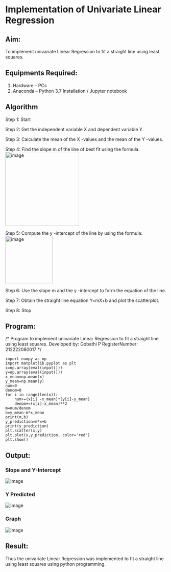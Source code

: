 # Implementation of Univariate Linear Regression
## Aim:
To implement univariate Linear Regression to fit a straight line using least squares.


## Equipments Required:
1. Hardware – PCs
2. Anaconda – Python 3.7 Installation / Jupyter notebook


## Algorithm
Step 1: Start

Step 2: Get the independent variable X and dependent variable Y.

Step 3: Calculate the mean of the X -values and the mean of the Y -values.

Step 4: Find the slope m of the line of best fit using the formula. 
<img width="231" alt="image" src="https://user-images.githubusercontent.com/93026020/192078527-b3b5ee3e-992f-46c4-865b-3b7ce4ac54ad.png">

Step 5: Compute the y -intercept of the line by using the formula:
<img width="148" alt="image" src="https://user-images.githubusercontent.com/93026020/192078545-79d70b90-7e9d-4b85-9f8b-9d7548a4c5a4.png">

Step 6: Use the slope m and the y -intercept to form the equation of the line.

Step 7: Obtain the straight line equation Y=mX+b and plot the scatterplot.

Step 8: Stop


## Program:

/*
Program to implement univariate Linear Regression to fit a straight line using least squares.
Developed by: Gobathi P
RegisterNumber: 212222080017
*/

```
import numpy as np
import matplotlib.pyplot as plt
x=np.array(eval(input()))
y=np.array(eval(input()))
x_mean=np.mean(x)
y_mean=np.mean(y)
num=0
denom=0
for i in range(len(x)):
    num+=(x[i] -x_mean)*(y[i]-y_mean)
    denom+=(x[i]-x_mean)**2
m=num/denom
b=y_mean-m*x_mean
print(m,b)
y_prediction=m*x+b
print(y_prediction)
plt.scatter(x,y)
plt.plot(x,y_prediction, color='red')
plt.show()

```


## Output:

### Slope and Y-Intercept
![image](https://github.com/user-attachments/assets/6cfa0a77-9357-4261-8bda-cb71a1e6bf6a)

### Y Predicted
![image](https://github.com/user-attachments/assets/4064a83d-8fa7-4a30-88b7-889e4eb5ad94)

### Graph
![image](https://github.com/user-attachments/assets/c4b4883d-aa96-404f-9b28-6237f511893a)


## Result:
Thus the univariate Linear Regression was implemented to fit a straight line using least squares using python programming.
